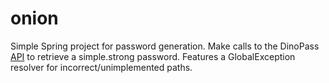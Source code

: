 # onion

Simple Spring project for password generation.
Make calls to the DinoPass [API](https://www.dinopass.com/api) to retrieve a simple.strong password.
Features a GlobalException resolver for incorrect/unimplemented paths.
